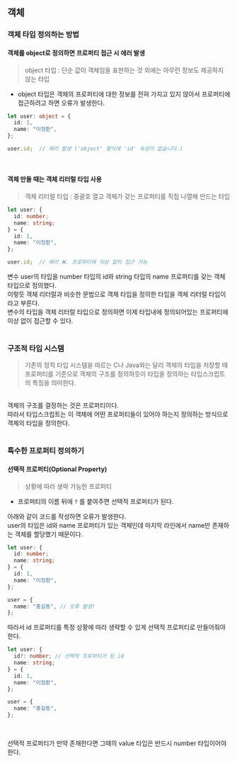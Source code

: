 ## 객체
### 객체 타입 정의하는 방법
#### 객체를 object로 정의하면 프로퍼티 접근 시 에러 발생
> object 타입 : 단순 값이 객체임을 표현하는 것 외에는 아무런 정보도 제공하지 않는 타입
- object 타입은 객체의 프로퍼티에 대한 정보를 전혀 가지고 있지 않아서 프로퍼티에 접근하려고 하면 오류가 발생한다.
```typescript
let user: object = {
  id: 1,
  name: "이정환",
};

user.id;  // 에러 발생 ('object' 형식에 'id' 속성이 없습니다.)
```

<br />

#### 객체 만들 때는 객체 리터럴 타입 사용
> 객체 리터럴 타입 : 중괄호 열고 객체가 갖는 프로퍼티를 직접 나열해 만드는 타입
```typescript
let user: {
  id: number;
  name: string;
} = {
  id: 1,
  name: "이정환",
};

user.id;  // 에러 ❌. 프로퍼티에 이상 없이 접근 가능
```

변수 user의 타입을 number 타입의 id와 string 타입의 name 프로퍼티를 갖는 객체 타입으로 정의했다. <br /> 이렇듯 객체 리터럴과 비슷한 문법으로 객체 타입을 정의한 타입을 객체 리터럴 타입이라고 부른다. <br />
변수의 타입을 객체 리터럴 타입으로 정의하면 이제 타입내에 정의되어있는 프로퍼티에 이상 없이 접근할 수 있다. <br />
<br />

### 구조적 타입 시스템
> 기존의 정적 타입 시스템을 따르는 C나 Java와는 달리 객체의 타입을 저장할 때 프로퍼티를 기준으로 객체의 구조를 정의하듯이 타입을 정의하는 타입스크립트의 특징을 의미한다.
<br />
객체의 구조를 결정하는 것은 프로퍼티이다. <br />
따라서 타입스크립트는 이 객체에 어떤 프로퍼티들이 있어야 하는지 정의하는 방식으로 객체의 타입을 정의한다. <br />

<br />

### 특수한 프로퍼티 정의하기
#### 선택적 프로퍼티(Optional Property)
> 상황에 따라 생략 가능한 프로퍼티
- 프로퍼티의 이름 뒤에 `?` 를 붙여주면 선택적 프로퍼티가 된다.

아래와 같이 코드를 작성하면 오류가 발생한다. <br />
user의 타입은 id와 name 프로퍼티가 있는 객체인데 마지막 라인에서 name만 존재하는 객체를 할당했기 때문이다.
```typescript
let user: {
  id: number;
  name: string;
} = {
  id: 1,
  name: "이정환",
};

user = {
  name: "홍길동", // 오류 발생!
};
```
따라서 id 프로퍼티를 특정 상황에 따라 생략할 수 있게 선택적 프로퍼티로 만들어줘야 한다.
```typescript
let user: {
  id?: number; // 선택적 프로퍼티가 된 id
  name: string;
} = {
  id: 1,
  name: "이정환",
};

user = {
  name: "홍길동",
};
```

<br />

선택적 프로퍼티가 만약 존재한다면 그때의 value 타입은 반드시 number 타입이어야 한다.
